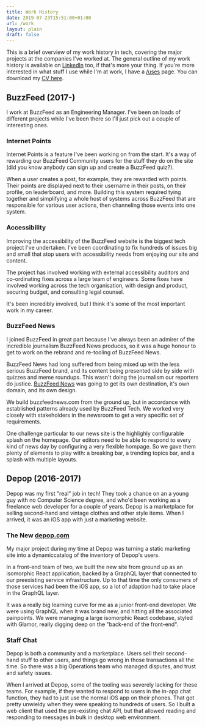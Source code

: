 ```yaml
---
title: Work History
date: 2019-07-23T15:51:00+01:00
url: /work
layout: plain
draft: false
---
```


This is a brief overview of my work history in tech, covering the major projects at the companies I've worked at. The general outline of my work history is available on [LinkedIn](https://www.linkedin.com/in/jackwreid/) too, if that's more your thing. If you're more interested in what stuff I use while I'm at work, I have a [/uses](/uses) page. You can download my <a href="/docs/cv.pdf" download="cv.pdf">CV here</a>.

## BuzzFeed (2017-)
I work at BuzzFeed as an Engineering Manager. I've been on loads of different projects while I've been there so I'll just pick out a couple of interesting ones.

### Internet Points
Internet Points is a feature I've been working on from the start. It's a way of rewarding our BuzzFeed Community users for the stuff they do on the site (did you know anybody can sign up and create a BuzzFeed quiz?).

When a user creates a post, for example, they are rewarded with points. Their points are displayed next to their username in their posts, on their profile, on leaderboard, and more. Building this system required tying together and simplifying a whole host of systems across BuzzFeed that are responsible for various user actions, then channeling those events into one system.

### Accessibility
Improving the accessibility of the BuzzFeed website is the biggest tech project I've undertaken. I've been coordinating to fix hundreds of issues big and small that stop users with accessibility needs from enjoying our site and content.

The project has involved working with external accessibility auditors and co-ordinating fixes across a large team of engineers. Some fixes have involved working across the tech organisation, with design and product, securing budget, and consulting legal counsel.

It's been incredibly involved, but I think it's some of the most important work in my career.

### BuzzFeed News
I joined BuzzFeed in great part because I've always been an admirer of the incredible journalism BuzzFeed News produces, so it was a huge honour to get to work on the rebrand and re-tooling of BuzzFeed News.

BuzzFeed News had long suffered from being mixed up with the less serious BuzzFeed brand, and its content being presented side by side with quizzes and meme roundups. This wasn't doing the journalism our reporters do justice. [BuzzFeed News](https://buzzfeednews.com) was going to get its own destination, it's own domain, and its own design.

We build buzzfeednews.com from the ground up, but in accordance with established patterns already used by BuzzFeed Tech. We worked very closely with stakeholders in the newsroom to get a very specific set of requirements.

One challenge particular to our news site is the highlighly configurable splash on the homepage. Our editors need to be able to respond to every kind of news day by configuring a very flexible hompage. So we gave them plenty of elements to play with: a breaking bar, a trending topics bar, and a splash with multiple layouts.

## Depop (2016-2017)
Depop was my first "real" job in tech! They took a chance on an a young guy with no Computer Science degree, and who'd been working as a freelance web developer for a couple of years. Depop is a marketplace for selling second-hand and vintage clothes and other style items. When I arrived, it was an iOS app with just a marketing website.

### The New [depop.com](https://depop.com)
My major project during my time at Depop was turning a static marketing site into a dynamiccatalog of the inventory of Depop's users.

In a front-end team of two, we built the new site from ground up as an isomorphic React application, backed by a GraphQL layer that connected to our preexisting service infrastructure. Up to that time the only consumers of those services had been the iOS app, so a lot of adaption had to take place in the GraphQL layer.

It was a really big learning curve for me as a junior front-end developer. We were using GraphQL when it was brand new, and hitting all the associated painpoints. We were managing a large isomorphic React codebase, styled with Glamor, really digging deep on the "back-end of the front-end".

### Staff Chat
Depop is both a community and a marketplace. Users sell their second-hand stuff to other users, and things go wrong in those transactions all the time. So there was a big Operations team who managed disputes, and trust and safety issues.

When I arrived at Depop, some of the tooling was severely lacking for these teams. For example, if they wanted to respond to users in the in-app chat function, they had to just use the normal iOS app on their phones. That got pretty unwieldy when they were speaking to hundreds of users. So I built a web client that used the pre-existing chat API, but that allowed reading and responding to messages in bulk in desktop web environment.


